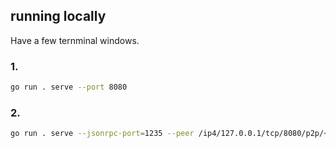 ## running locally

Have a few ternminal windows.

### 1.

```bash
go run . serve --port 8080
```

### 2.

```bash
go run . serve --jsonrpc-port=1235 --peer /ip4/127.0.0.1/tcp/8080/p2p/<peer id printed by 1>
```